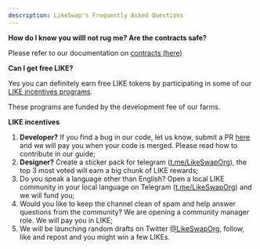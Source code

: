 ```yaml
---
description: LikeSwap's Frequently Asked Questions
---
```


**How do I know you willl not rug me? Are the contracts safe?**

Please refer to our documentation on [contracts \(here\)](core-products/contracts.md)

**Can I get free LIKE?**

Yes you can definitely earn free LIKE tokens by participating in some of our [LIKE incentives programs](community-social/incentives.md).

These programs are funded by the development fee of our farms.

**LIKE incentives**

1. **Developer?** If you find a bug in our code, let us know, submit a PR [here](https://github.com/likeswap) and we will pay you when your code is merged. Please read how to contribute in our guide;
2. **Designer?** Create a sticker pack for telegram ([t.me/LikeSwapOrg](https://t.me/LikeSwapOrg)), the top 3 most voted will earn a big chunk of LIKE rewards;
3. Do you speak a language other than English? Open a local LIKE community in your local language on Telegram ([t.me/LikeSwapOrg](https://t.me/LikeSwapOrg)) and we will fund you;
4. Would you like to keep the channel clean of spam and help answer questions from the community? We are opening a community manager role. We will pay you in LIKE;
5. We will be launching random drafts on Twitter [@LikeSwapOrg](https://twitter.com/LikeSwapOrg), follow, like and repost and you might win a few LIKEs.

